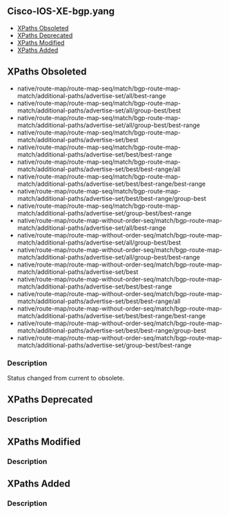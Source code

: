 ## Cisco-IOS-XE-bgp.yang


- [XPaths Obsoleted](#xpaths-obsoleted)
- [XPaths Deprecated](#xpaths-deprecated)
- [XPaths Modified](#xpaths-modified)
- [XPaths Added](#xpaths-added)

## XPaths Obsoleted

- native/route-map/route-map-seq/match/bgp-route-map-match/additional-paths/advertise-set/all/best-range
- native/route-map/route-map-seq/match/bgp-route-map-match/additional-paths/advertise-set/all/group-best/best
- native/route-map/route-map-seq/match/bgp-route-map-match/additional-paths/advertise-set/all/group-best/best-range
- native/route-map/route-map-seq/match/bgp-route-map-match/additional-paths/advertise-set/best
- native/route-map/route-map-seq/match/bgp-route-map-match/additional-paths/advertise-set/best/best-range
- native/route-map/route-map-seq/match/bgp-route-map-match/additional-paths/advertise-set/best/best-range/all
- native/route-map/route-map-seq/match/bgp-route-map-match/additional-paths/advertise-set/best/best-range/best-range
- native/route-map/route-map-seq/match/bgp-route-map-match/additional-paths/advertise-set/best/best-range/group-best
- native/route-map/route-map-seq/match/bgp-route-map-match/additional-paths/advertise-set/group-best/best-range
- native/route-map/route-map-without-order-seq/match/bgp-route-map-match/additional-paths/advertise-set/all/best-range
- native/route-map/route-map-without-order-seq/match/bgp-route-map-match/additional-paths/advertise-set/all/group-best/best
- native/route-map/route-map-without-order-seq/match/bgp-route-map-match/additional-paths/advertise-set/all/group-best/best-range
- native/route-map/route-map-without-order-seq/match/bgp-route-map-match/additional-paths/advertise-set/best
- native/route-map/route-map-without-order-seq/match/bgp-route-map-match/additional-paths/advertise-set/best/best-range
- native/route-map/route-map-without-order-seq/match/bgp-route-map-match/additional-paths/advertise-set/best/best-range/all
- native/route-map/route-map-without-order-seq/match/bgp-route-map-match/additional-paths/advertise-set/best/best-range/best-range
- native/route-map/route-map-without-order-seq/match/bgp-route-map-match/additional-paths/advertise-set/best/best-range/group-best
- native/route-map/route-map-without-order-seq/match/bgp-route-map-match/additional-paths/advertise-set/group-best/best-range

### Description

Status changed from current to obsolete.

## XPaths Deprecated

### Description

## XPaths Modified

### Description

## XPaths Added

### Description

